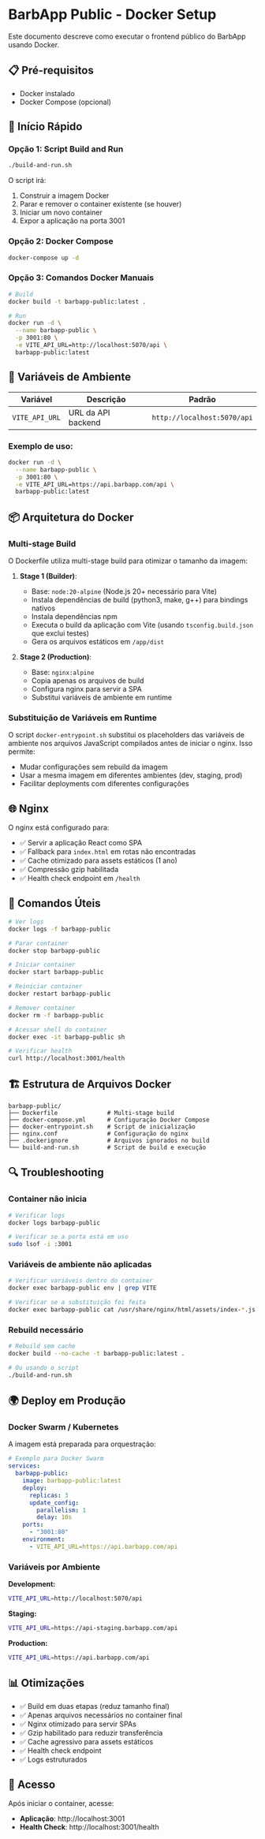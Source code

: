# BarbApp Public - Docker Setup

Este documento descreve como executar o frontend público do BarbApp usando Docker.

## 📋 Pré-requisitos

- Docker instalado
- Docker Compose (opcional)

## 🚀 Início Rápido

### Opção 1: Script Build and Run

```bash
./build-and-run.sh
```

O script irá:
1. Construir a imagem Docker
2. Parar e remover o container existente (se houver)
3. Iniciar um novo container
4. Expor a aplicação na porta 3001

### Opção 2: Docker Compose

```bash
docker-compose up -d
```

### Opção 3: Comandos Docker Manuais

```bash
# Build
docker build -t barbapp-public:latest .

# Run
docker run -d \
  --name barbapp-public \
  -p 3001:80 \
  -e VITE_API_URL=http://localhost:5070/api \
  barbapp-public:latest
```

## 🔧 Variáveis de Ambiente

| Variável | Descrição | Padrão |
|----------|-----------|--------|
| `VITE_API_URL` | URL da API backend | `http://localhost:5070/api` |

### Exemplo de uso:

```bash
docker run -d \
  --name barbapp-public \
  -p 3001:80 \
  -e VITE_API_URL=https://api.barbapp.com/api \
  barbapp-public:latest
```

## 📦 Arquitetura do Docker

### Multi-stage Build

O Dockerfile utiliza multi-stage build para otimizar o tamanho da imagem:

1. **Stage 1 (Builder)**: 
   - Base: `node:20-alpine` (Node.js 20+ necessário para Vite)
   - Instala dependências de build (python3, make, g++) para bindings nativos
   - Instala dependências npm
   - Executa o build da aplicação com Vite (usando `tsconfig.build.json` que exclui testes)
   - Gera os arquivos estáticos em `/app/dist`

2. **Stage 2 (Production)**:
   - Base: `nginx:alpine`
   - Copia apenas os arquivos de build
   - Configura nginx para servir a SPA
   - Substitui variáveis de ambiente em runtime

### Substituição de Variáveis em Runtime

O script `docker-entrypoint.sh` substitui os placeholders das variáveis de ambiente nos arquivos JavaScript compilados antes de iniciar o nginx. Isso permite:

- Mudar configurações sem rebuild da imagem
- Usar a mesma imagem em diferentes ambientes (dev, staging, prod)
- Facilitar deployments com diferentes configurações

## 🌐 Nginx

O nginx está configurado para:

- ✅ Servir a aplicação React como SPA
- ✅ Fallback para `index.html` em rotas não encontradas
- ✅ Cache otimizado para assets estáticos (1 ano)
- ✅ Compressão gzip habilitada
- ✅ Health check endpoint em `/health`

## 📝 Comandos Úteis

```bash
# Ver logs
docker logs -f barbapp-public

# Parar container
docker stop barbapp-public

# Iniciar container
docker start barbapp-public

# Reiniciar container
docker restart barbapp-public

# Remover container
docker rm -f barbapp-public

# Acessar shell do container
docker exec -it barbapp-public sh

# Verificar health
curl http://localhost:3001/health
```

## 🏗️ Estrutura de Arquivos Docker

```
barbapp-public/
├── Dockerfile              # Multi-stage build
├── docker-compose.yml      # Configuração Docker Compose
├── docker-entrypoint.sh    # Script de inicialização
├── nginx.conf              # Configuração do nginx
├── .dockerignore           # Arquivos ignorados no build
└── build-and-run.sh        # Script de build e execução
```

## 🔍 Troubleshooting

### Container não inicia

```bash
# Verificar logs
docker logs barbapp-public

# Verificar se a porta está em uso
sudo lsof -i :3001
```

### Variáveis de ambiente não aplicadas

```bash
# Verificar variáveis dentro do container
docker exec barbapp-public env | grep VITE

# Verificar se a substituição foi feita
docker exec barbapp-public cat /usr/share/nginx/html/assets/index-*.js | grep -o "http[s]*://[^\"]*api"
```

### Rebuild necessário

```bash
# Rebuild sem cache
docker build --no-cache -t barbapp-public:latest .

# Ou usando o script
./build-and-run.sh
```

## 🌍 Deploy em Produção

### Docker Swarm / Kubernetes

A imagem está preparada para orquestração:

```yaml
# Exemplo para Docker Swarm
services:
  barbapp-public:
    image: barbapp-public:latest
    deploy:
      replicas: 3
      update_config:
        parallelism: 1
        delay: 10s
    ports:
      - "3001:80"
    environment:
      - VITE_API_URL=https://api.barbapp.com/api
```

### Variáveis por Ambiente

**Development:**
```bash
VITE_API_URL=http://localhost:5070/api
```

**Staging:**
```bash
VITE_API_URL=https://api-staging.barbapp.com/api
```

**Production:**
```bash
VITE_API_URL=https://api.barbapp.com/api
```

## 📊 Otimizações

- ✅ Build em duas etapas (reduz tamanho final)
- ✅ Apenas arquivos necessários no container final
- ✅ Nginx otimizado para servir SPAs
- ✅ Gzip habilitado para reduzir transferência
- ✅ Cache agressivo para assets estáticos
- ✅ Health check endpoint
- ✅ Logs estruturados

## 🔗 Acesso

Após iniciar o container, acesse:

- **Aplicação**: http://localhost:3001
- **Health Check**: http://localhost:3001/health
